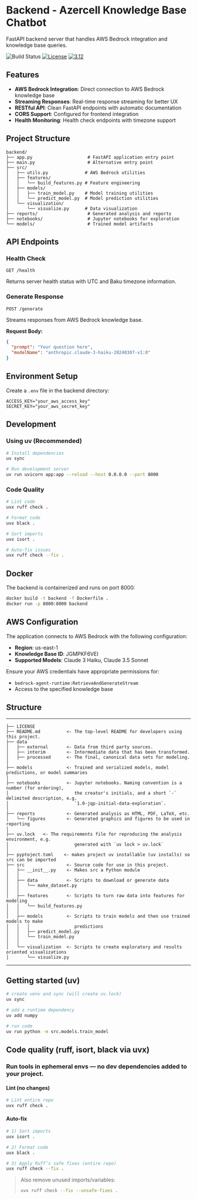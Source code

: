 # Backend - Azercell Knowledge Base Chatbot

FastAPI backend server that handles AWS Bedrock integration and knowledge base queries.

![Build Status](https://github.com/Emillock/my-ml-proj/actions/workflows/ci-build.yaml/badge.svg)
[![License](https://img.shields.io/badge/License-Apache%202.0-blue.svg)](https://opensource.org/licenses/Apache-2.0)
[![3.12](https://img.shields.io/badge/Python-3.12-green.svg)](https://shields.io/)

## Features

- **AWS Bedrock Integration**: Direct connection to AWS Bedrock knowledge base
- **Streaming Responses**: Real-time response streaming for better UX
- **RESTful API**: Clean FastAPI endpoints with automatic documentation
- **CORS Support**: Configured for frontend integration
- **Health Monitoring**: Health check endpoints with timezone support

## Project Structure

```
backend/
├── app.py                     # FastAPI application entry point
├── main.py                    # Alternative entry point
├── src/
│   ├── utils.py              # AWS Bedrock utilities
│   ├── features/
│   │   └── build_features.py # Feature engineering
│   ├── models/
│   │   ├── train_model.py    # Model training utilities
│   │   └── predict_model.py  # Model prediction utilities
│   └── visualization/
│       └── visualize.py      # Data visualization
├── reports/                   # Generated analysis and reports
├── notebooks/                 # Jupyter notebooks for exploration
└── models/                    # Trained model artifacts
```

## API Endpoints

### Health Check
```
GET /health
```
Returns server health status with UTC and Baku timezone information.

### Generate Response
```
POST /generate
```
Streams responses from AWS Bedrock knowledge base.

**Request Body:**
```json
{
  "prompt": "Your question here",
  "modelName": "anthropic.claude-3-haiku-20240307-v1:0"
}
```

## Environment Setup

Create a `.env` file in the backend directory:

```env
ACCESS_KEY="your_aws_access_key"
SECRET_KEY="your_aws_secret_key"
```

## Development

### Using uv (Recommended)

```bash
# Install dependencies
uv sync

# Run development server
uv run uvicorn app:app --reload --host 0.0.0.0 --port 8000
```

### Code Quality

```bash
# Lint code
uvx ruff check .

# Format code
uvx black .

# Sort imports
uvx isort .

# Auto-fix issues
uvx ruff check --fix .
```

## Docker

The backend is containerized and runs on port 8000:

```bash
docker build -t backend -f Dockerfile .
docker run -p 8000:8000 backend
```

## AWS Configuration

The application connects to AWS Bedrock with the following configuration:
- **Region**: us-east-1
- **Knowledge Base ID**: JGMPKF6VEI
- **Supported Models**: Claude 3 Haiku, Claude 3.5 Sonnet

Ensure your AWS credentials have appropriate permissions for:
- `bedrock-agent-runtime:RetrieveAndGenerateStream`
- Access to the specified knowledge base

## Structure
------------

    ├── LICENSE
    ├── README.md          <- The top-level README for developers using this project.
    ├── data
    │   ├── external       <- Data from third party sources.
    │   ├── interim        <- Intermediate data that has been transformed.
    │   ├── processed      <- The final, canonical data sets for modeling.
    │
    ├── models             <- Trained and serialized models, model predictions, or model summaries
    │
    ├── notebooks          <- Jupyter notebooks. Naming convention is a number (for ordering),
    │                         the creator's initials, and a short `-` delimited description, e.g.
    │                         `1.0-jqp-initial-data-exploration`.
    │
    ├── reports            <- Generated analysis as HTML, PDF, LaTeX, etc.
    │   └── figures        <- Generated graphics and figures to be used in reporting
    │
    ├── uv.lock   <- The requirements file for reproducing the analysis environment, e.g.
    │                         generated with `uv lock > uv.lock`
    │
    ├── pyptoject.toml    <- makes project uv installable (uv installs) so src can be imported
    ├── src                <- Source code for use in this project.
    │   ├── __init__.py    <- Makes src a Python module
    │   │
    │   ├── data           <- Scripts to download or generate data
    │   │   └── make_dataset.py
    │   │
    │   ├── features       <- Scripts to turn raw data into features for modeling
    │   │   └── build_features.py
    │   │
    │   ├── models         <- Scripts to train models and then use trained models to make
    │   │   │                 predictions
    │   │   ├── predict_model.py
    │   │   └── train_model.py
    │   │
    │   └── visualization  <- Scripts to create exploratory and results oriented visualizations
    │       └── visualize.py


--------


## Getting started (uv)
```bash
# create venv and sync (will create uv.lock)
uv sync

# add a runtime dependency
uv add numpy

# run code
uv run python -m src.models.train_model
```

## Code quality (ruff, isort, black via uvx)
### Run tools in ephemeral envs — no dev dependencies added to your project.

#### Lint (no changes)
```bash
# Lint entire repo
uvx ruff check .
```

#### Auto-fix
```bash
# 1) Sort imports
uvx isort .

# 2) Format code
uvx black .

# 3) Apply Ruff’s safe fixes (entire repo)
uvx ruff check --fix .
```
> Also remove unused imports/variables:
> ```bash
> uvx ruff check --fix --unsafe-fixes .
> ```
